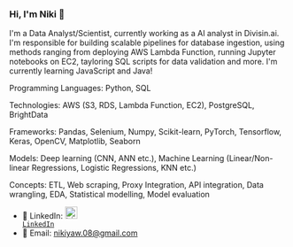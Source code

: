 ### Hi, I'm Niki 👋

I'm a Data Analyst/Scientist, currently working as a AI analyst in Divisin.ai. I'm responsible for building scalable pipelines for database ingestion, using methods ranging from deploying AWS Lambda Function, running Jupyter notebooks on EC2, tayloring SQL scripts for data validation and more. 
I'm currently learning JavaScript and Java! 


Programming Languages: Python, SQL

Technologies: AWS (S3, RDS, Lambda Function, EC2), PostgreSQL, BrightData

Frameworks: Pandas, Selenium, Numpy, Scikit-learn, PyTorch, Tensorflow, Keras, OpenCV, Matplotlib, Seaborn

Models: Deep learning (CNN, ANN etc.), Machine Learning (Linear/Non-linear Regressions, Logistic Regressions, KNN etc.)

Concepts: ETL, Web scraping, Proxy Integration, API integration, Data wrangling, EDA, Statistical modelling, Model evaluation


- 🔗 LinkedIn: <code><a href="https://www.linkedin.com/in/niki-yaw-8831b694/" target="_blank" title="LinkedIn Profile"><img alt="LinkedIn Logo" width="22" src="https://seeklogo.com/images/L/linkedin-icon-logo-FBADE03110-seeklogo.com.png"> LinkedIn</a></code>
- 📧 Email: nikiyaw.08@gmail.com

